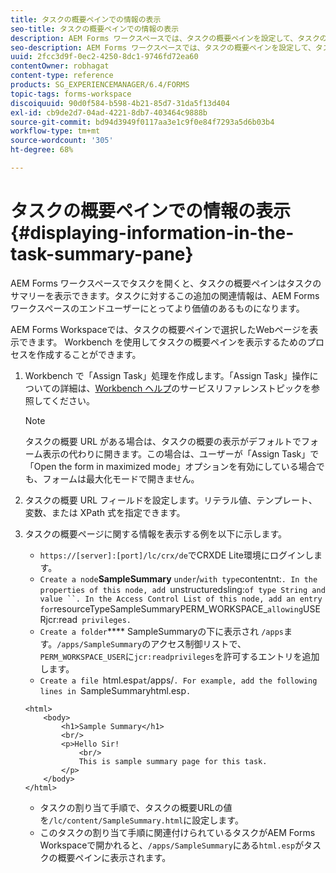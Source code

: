 ```yaml
---
title: タスクの概要ペインでの情報の表示
seo-title: タスクの概要ペインでの情報の表示
description: AEM Forms ワークスペースでは、タスクの概要ペインを設定して、タスクのサマリを表示したりその他の任意の Web ページを表示したりできます。
seo-description: AEM Forms ワークスペースでは、タスクの概要ペインを設定して、タスクのサマリを表示したりその他の任意の Web ページを表示したりできます。
uuid: 2fcc3d9f-0ec2-4250-8dc1-9746fd72ea60
contentOwner: robhagat
content-type: reference
products: SG_EXPERIENCEMANAGER/6.4/FORMS
topic-tags: forms-workspace
discoiquuid: 90d0f584-b598-4b21-85d7-31da5f13d404
exl-id: cb9de2d7-04ad-4221-8db7-403464c9888b
source-git-commit: bd94d3949f0117aa3e1c9f0e84f7293a5d6b03b4
workflow-type: tm+mt
source-wordcount: '305'
ht-degree: 68%

---
```


# タスクの概要ペインでの情報の表示  {#displaying-information-in-the-task-summary-pane}

AEM Forms ワークスペースでタスクを開くと、タスクの概要ペインはタスクのサマリーを表示できます。タスクに対するこの追加の関連情報は、AEM Forms ワークスペースのエンドユーザーにとってより価値のあるものになります。

AEM Forms Workspaceでは、タスクの概要ペインで選択したWebページを表示できます。 Workbench を使用してタスクの概要ペインを表示するためのプロセスを作成することができます。

1. Workbench で「Assign Task」処理を作成します。「Assign Task」操作についての詳細は、[Workbench ヘルプ](https://help.adobe.com/en_US/AEMForms/6.1/WorkbenchHelp/)のサービスリファレンストピックを参照してください。

   >[!NOTE]
   >
   >タスクの概要 URL がある場合は、タスクの概要の表示がデフォルトでフォーム表示の代わりに開きます。この場合は、ユーザーが「Assign Task」で「Open the form in maximized mode」オプションを有効にしている場合でも、フォームは最大化モードで開きません。

1. タスクの概要 URL フィールドを設定します。リテラル値、テンプレート、変数、または XPath 式を指定できます。
1. タスクの概要ページに関する情報を表示する例を以下に示します。

   * `https://[server]:[port]/lc/crx/de`でCRXDE Lite環境にログインします。
   * `Create a node`**SampleSummary** ` under `/` with type `contentnt:`. In the properties of this node, add `unstructuredsling:` of type String and value ``. In the Access Control List of this node, add an entry for `resourceTypeSampleSummaryPERM_WORKSPACE_` allowing `USERjcr:read` privileges.`
   * `Create a folder`**** SampleSummaryの下に表示され `/apps`ます。`/apps/SampleSummary`のアクセス制御リストで、`PERM_WORKSPACE_USER`に`jcr:readprivileges`を許可するエントリを追加します。
   * `Create a file `html.esp` at `/apps/`. For example, add the following lines in `SampleSummaryhtml.esp`.`

   ```
   <html>
       <body>
           <h1>Sample Summary</h1>
           <br/>
           <p>Hello Sir!
               <br/>
               This is sample summary page for this task.
           </p>
       </body>
   </html>
   ```

   * タスクの割り当て手順で、タスクの概要URLの値を`/lc/content/SampleSummary.html`に設定します。
   * このタスクの割り当て手順に関連付けられているタスクがAEM Forms Workspaceで開かれると、`/apps/SampleSummary`にある`html.esp`がタスクの概要ペインに表示されます。
